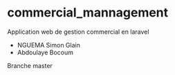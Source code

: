 # commercial_mannagement

Application web de gestion commercial en laravel

- NGUEMA Simon Glain
- Abdoulaye Bocoum

Branche master
